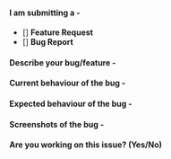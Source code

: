 #### I am submitting a -
- [] **Feature Request**
- [] **Bug Report**

#### Describe your bug/feature -

#### Current behaviour of the bug -

#### Expected behaviour of the bug -

#### Screenshots of the bug -

#### Are you working on this issue? (Yes/No)
